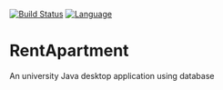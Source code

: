 [![Build Status](https://travis-ci.com/aarshinkov/RentApartment.svg?branch=master)](https://travis-ci.com/aarshinkov/RentApartment)
[![Language](http://img.shields.io/badge/language-java-brightgreen.svg)](https://www.java.com/)

# RentApartment
An university Java desktop application using database
